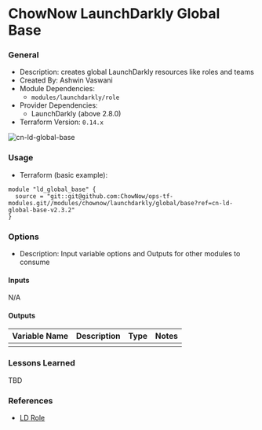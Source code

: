 # ChowNow LaunchDarkly Global Base

### General

* Description: creates global LaunchDarkly resources like roles and teams
* Created By: Ashwin Vaswani
* Module Dependencies:
  * `modules/launchdarkly/role`
* Provider Dependencies:
  * LaunchDarkly (above 2.8.0)
* Terraform Version: `0.14.x`

![cn-ld-global-base](https://github.com/ChowNow/ops-tf-modules/workflows/cn-ld-global-base/badge.svg)

### Usage

* Terraform (basic example):

```hcl
module "ld_global_base" {
  source = "git::git@github.com:ChowNow/ops-tf-modules.git//modules/chownow/launchdarkly/global/base?ref=cn-ld-global-base-v2.3.2"
}
```

### Options

* Description: Input variable options and Outputs for other modules to consume

#### Inputs

N/A

#### Outputs

| Variable Name | Description            |  Type  | Notes |
| :------------ | :--------------------- | :----: | :---- |
|               |                        |        |       |

### Lessons Learned

TBD


### References

* [LD Role](../../../launchdarkly/role)
